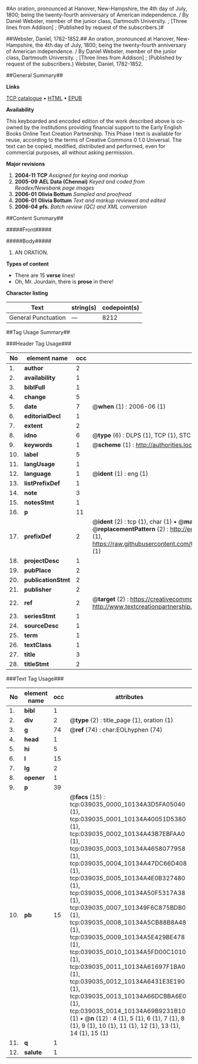 #An oration, pronounced at Hanover, New-Hampshire, the 4th day of July, 1800; being the twenty-fourth anniversary of American independence. / By Daniel Webster, member of the junior class, Dartmouth University. ; [Three lines from Addison] ; (Published by request of the subscribers.)#

##Webster, Daniel, 1782-1852.##
An oration, pronounced at Hanover, New-Hampshire, the 4th day of July, 1800; being the twenty-fourth anniversary of American independence. / By Daniel Webster, member of the junior class, Dartmouth University. ; [Three lines from Addison] ; (Published by request of the subscribers.)
Webster, Daniel, 1782-1852.

##General Summary##

**Links**

[TCP catalogue](http://www.ota.ox.ac.uk/tcp/)  • 
[HTML](http://tei.it.ox.ac.uk/tcp/Texts-HTML/free/N29/N29312.html)  • 
[EPUB](http://tei.it.ox.ac.uk/tcp/Texts-EPUB/free/N29/N29312.epub)

**Availability**

This keyboarded and encoded edition of the
	       work described above is co-owned by the institutions
	       providing financial support to the Early English Books
	       Online Text Creation Partnership. This Phase I text is
	       available for reuse, according to the terms of Creative
	       Commons 0 1.0 Universal. The text can be copied,
	       modified, distributed and performed, even for
	       commercial purposes, all without asking permission.

**Major revisions**

1. __2004-11__ __TCP__ *Assigned for keying and markup*
1. __2005-09__ __AEL Data (Chennai)__ *Keyed and coded from Readex/Newsbank page images*
1. __2006-01__ __Olivia Bottum__ *Sampled and proofread*
1. __2006-01__ __Olivia Bottum__ *Text and markup reviewed and edited*
1. __2006-04__ __pfs.__ *Batch review (QC) and XML conversion*

##Content Summary##

#####Front#####

#####Body#####

1. AN ORATION.

**Types of content**

  * There are 15 **verse** lines!
  * Oh, Mr. Jourdain, there is **prose** in there!

**Character listing**


|Text|string(s)|codepoint(s)|
|---|---|---|
|General Punctuation|—|8212|

##Tag Usage Summary##

###Header Tag Usage###

|No|element name|occ|attributes|
|---|---|---|---|
|1.|__author__|2||
|2.|__availability__|1||
|3.|__biblFull__|1||
|4.|__change__|5||
|5.|__date__|7| @__when__ (1) : 2006-06 (1)|
|6.|__editorialDecl__|1||
|7.|__extent__|2||
|8.|__idno__|6| @__type__ (6) : DLPS (1), TCP (1), STC (1), NOTIS (1), IMAGE-SET (1), EVANS-CITATION (1)|
|9.|__keywords__|1| @__scheme__ (1) : http://authorities.loc.gov/ (1)|
|10.|__label__|5||
|11.|__langUsage__|1||
|12.|__language__|1| @__ident__ (1) : eng (1)|
|13.|__listPrefixDef__|1||
|14.|__note__|3||
|15.|__notesStmt__|1||
|16.|__p__|11||
|17.|__prefixDef__|2| @__ident__ (2) : tcp (1), char (1)  •  @__matchPattern__ (2) : ([0-9\-]+):([0-9IVX]+) (1), (.+) (1)  •  @__replacementPattern__ (2) : http://eebo.chadwyck.com/downloadtiff?vid=$1&page=$2 (1), https://raw.githubusercontent.com/textcreationpartnership/Texts/master/tcpchars.xml#$1 (1)|
|18.|__projectDesc__|1||
|19.|__pubPlace__|2||
|20.|__publicationStmt__|2||
|21.|__publisher__|2||
|22.|__ref__|2| @__target__ (2) : https://creativecommons.org/publicdomain/zero/1.0/ (1), http://www.textcreationpartnership.org/docs/. (1)|
|23.|__seriesStmt__|1||
|24.|__sourceDesc__|1||
|25.|__term__|1||
|26.|__textClass__|1||
|27.|__title__|3||
|28.|__titleStmt__|2||


###Text Tag Usage###

|No|element name|occ|attributes|
|---|---|---|---|
|1.|__bibl__|1||
|2.|__div__|2| @__type__ (2) : title_page (1), oration (1)|
|3.|__g__|74| @__ref__ (74) : char:EOLhyphen (74)|
|4.|__head__|1||
|5.|__hi__|5||
|6.|__l__|15||
|7.|__lg__|2||
|8.|__opener__|1||
|9.|__p__|39||
|10.|__pb__|15| @__facs__ (15) : tcp:039035_0000_10134A3D5FA05040 (1), tcp:039035_0001_10134A40051D5380 (1), tcp:039035_0002_10134A43B7EBFAA0 (1), tcp:039035_0003_10134A4658077958 (1), tcp:039035_0004_10134A47DC66D408 (1), tcp:039035_0005_10134A4E0B327480 (1), tcp:039035_0006_10134A50F5317A38 (1), tcp:039035_0007_101349F6C875BDB0 (1), tcp:039035_0008_10134A5CB88B8A48 (1), tcp:039035_0009_10134A5E429BE478 (1), tcp:039035_0010_10134A5FD00C1010 (1), tcp:039035_0011_10134A61697F1BA0 (1), tcp:039035_0012_10134A6431E3E190 (1), tcp:039035_0013_10134A66DCBBA6E0 (1), tcp:039035_0014_10134A69B9231B10 (1)  •  @__n__ (12) : 4 (1), 5 (1), 6 (1), 7 (1), 8 (1), 9 (1), 10 (1), 11 (1), 12 (1), 13 (1), 14 (1), 15 (1)|
|11.|__q__|1||
|12.|__salute__|1||

